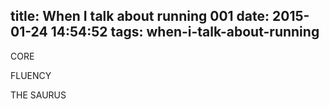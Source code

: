 title: When I talk about running 001
date: 2015-01-24 14:54:52
tags: when-i-talk-about-running
---

CORE

FLUENCY



THE SAURUS

